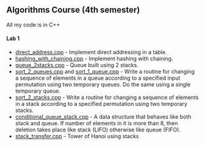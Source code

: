 ## Algorithms Course (4th semester)

All my code is in C++


#### Lab 1

* [direct_address.cpp](lab1/direct_address.cpp) - Implement direct addressing in a table.
* [hashing_with_chaining.cpp](lab1/hashing_with_chaining.cpp) - Implement hashing with chaining.
* [queue_2stacks.cpp](lab1/queue_2stacks.cpp) - Queue built using 2 stacks.
* [sort_2_queues.cpp](lab1/sort_2_queues.cpp) and [sort_1_queue.cpp](lab1/sort_1_queue.cpp) - Write a routine for changing a sequence of elements in a queue according to a specified input permutation using two temporary queues. Do the same using a single temporary queue.
* [sort_2_stacks.cpp](lab1/sort_2_stacks.cpp) - Write a routine for changing a sequence of elements in a stack according to a specified permutation using two temporary stacks.
* [conditional_queue_stack.cpp](lab1/conditional_queue_stack.cpp) - A data structure that behaves like both stack and queue. If number of elements in it is more than 8, then deletion takes place like stack (LIFO) otherwise like queue (FIFO).
* [stack_transfer.cpp](lab1/stack_transfer.cpp) - Tower of Hanoi using stacks